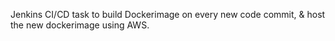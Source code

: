 Jenkins CI/CD task to build Dockerimage on every new code commit, & host the new dockerimage using AWS.


